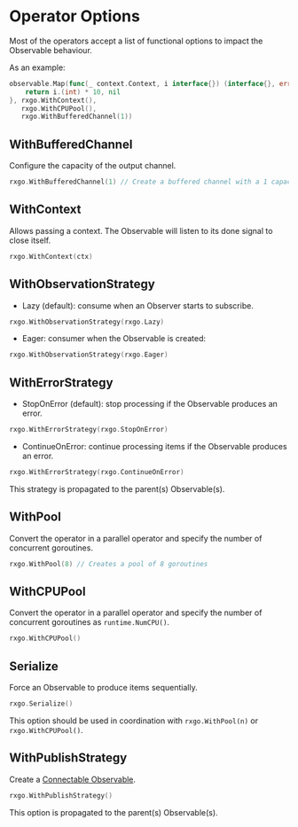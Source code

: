 # Operator Options

Most of the operators accept a list of functional options to impact the Observable behaviour.

As an example:

```go
observable.Map(func(_ context.Context, i interface{}) (interface{}, error) {
	return i.(int) * 10, nil
}, rxgo.WithContext(),
   rxgo.WithCPUPool(),
   rxgo.WithBufferedChannel(1))
```

## WithBufferedChannel

Configure the capacity of the output channel.

```go
rxgo.WithBufferedChannel(1) // Create a buffered channel with a 1 capacity
```

## WithContext

Allows passing a context. The Observable will listen to its done signal to close itself.

```go
rxgo.WithContext(ctx)
```

## WithObservationStrategy

* Lazy (default): consume when an Observer starts to subscribe.

```go
rxgo.WithObservationStrategy(rxgo.Lazy)
```

* Eager: consumer when the Observable is created:

```go
rxgo.WithObservationStrategy(rxgo.Eager)
```

## WithErrorStrategy

* StopOnError (default): stop processing if the Observable produces an error.

```go
rxgo.WithErrorStrategy(rxgo.StopOnError)
```

* ContinueOnError: continue processing items if the Observable produces an error.

```go
rxgo.WithErrorStrategy(rxgo.ContinueOnError)
```

This strategy is propagated to the parent(s) Observable(s).

## WithPool

Convert the operator in a parallel operator and specify the number of concurrent goroutines.

```go
rxgo.WithPool(8) // Creates a pool of 8 goroutines
```

## WithCPUPool

Convert the operator in a parallel operator and specify the number of concurrent goroutines as `runtime.NumCPU()`.

```go
rxgo.WithCPUPool()
```

## Serialize

Force an Observable to produce items sequentially.

```go
rxgo.Serialize()
```

This option should be used in coordination with `rxgo.WithPool(n)` or `rxgo.WithCPUPool()`.

## WithPublishStrategy

Create a [Connectable Observable](../README.md#connectable-observable).

```go
rxgo.WithPublishStrategy()
```

This option is propagated to the parent(s) Observable(s).
